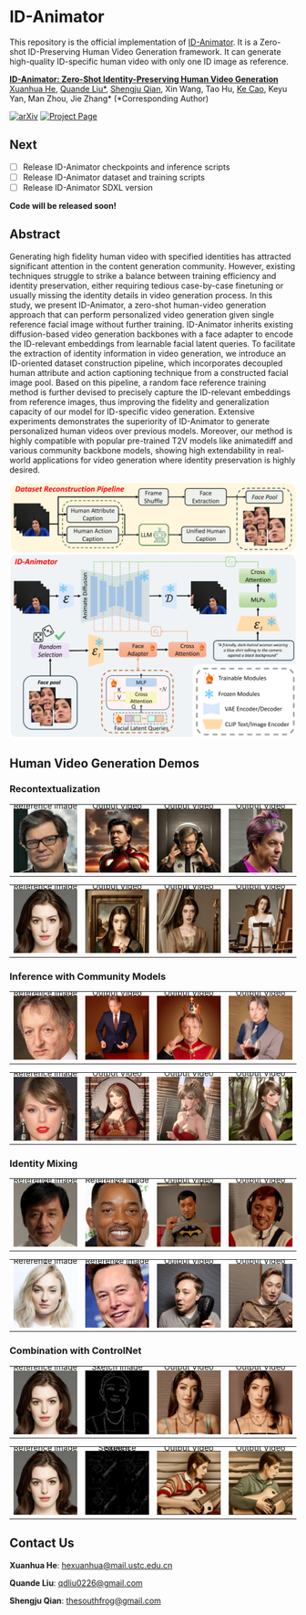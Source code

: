 # ID-Animator

This repository is the official implementation of [ID-Animator](https://id-animator.github.io/).
It is a Zero-shot ID-Preserving Human Video Generation framework. It can generate high-quality ID-specific human video with only one ID image as reference.


**[ID-Animator: Zero-Shot Identity-Preserving Human Video Generation](https://id-animator.github.io/)** 
</br>
[Xuanhua He](https://scholar.google.com/citations?user=-bDAN2YAAAAJ&hl=en&oi=ao),
[Quande Liu*](https://liuquande.github.io/),
[Shengju Qian](https://scholar.google.com/citations?user=QNnWmasAAAAJ&hl=zh-CN),
Xin Wang,
Tao Hu,
[Ke Cao](https://scholar.google.com/citations?user=3qMrWmgAAAAJ&hl=en&oi=ao),
Keyu Yan,
Man Zhou,
Jie Zhang*
(*Corresponding Author)

[![arXiv](https://img.shields.io/badge/arXiv-2404.15275-b31b1b.svg)](https://arxiv.org/abs/2404.15275)
[![Project Page](https://img.shields.io/badge/Project-Website-green)](https://id-animator.github.io/)

## Next
- [ ] Release ID-Animator checkpoints and inference scripts
- [ ] Release ID-Animator dataset and training scripts
- [ ] Release ID-Animator SDXL version

**Code will be released soon!**

## Abstract
Generating high fidelity human video with specified identities has attracted significant attention in the content generation community. However, existing techniques struggle to strike a balance between training efficiency and identity preservation, either requiring tedious case-by-case finetuning or usually missing the identity details in video generation process. In this study, we present ID-Animator, a zero-shot human-video generation approach that can perform personalized video generation given single reference facial image without further training. ID-Animator inherits existing diffusion-based video generation backbones with a face adapter to encode the ID-relevant embeddings from learnable facial latent queries. To facilitate the extraction of identity information in video generation, we introduce an ID-oriented dataset construction pipeline, which incorporates decoupled human attribute and action captioning technique from a constructed facial image pool. Based on this pipeline, a random face reference training method is further devised to precisely capture the ID-relevant embeddings from reference images, thus improving the fidelity and generalization capacity of our model for ID-specific video generation. Extensive experiments demonstrates the superiority of ID-Animator to generate personalized human videos over previous models. Moreover, our method is highly compatible with popular pre-trained T2V models like animatediff and various community backbone models, showing high extendability in real-world applications for video generation where identity preservation is highly desired.

![Framework of proposed methods](./__assets__/framework.png "Framework of proposed methods")
## Human Video Generation Demos
### Recontextualization
<table class="center">
    <tr style="line-height: 0">
    <td width=25% style="border: none; text-align: center">Reference Image</td>
    <td width=25% style="border: none; text-align: center">Output Video</td>
    <td width=25% style="border: none; text-align: center">Output Video</td>
    <td width=25% style="border: none; text-align: center">Output Video</td>
    </tr>
    <tr>
    <td width=25% style="border: none"><img src="./__assets__/ref/lecun1.png" style="width:100%"></td>
    <td width=25% style="border: none"><img src="./__assets__/first_part/lecun/2.gif" style="width:100%"></td>
    <td width=25% style="border: none"><img src="./__assets__/first_part/lecun/3.gif" style="width:100%"></td>
    <td width=25% style="border: none"><img src="./__assets__/first_part/lecun/4.gif" style="width:100%"></td>
    </tr>
</table>
<table class="center">
    <tr style="line-height: 0">
    <td width=25% style="border: none; text-align: center">Reference Image</td>
    <td width=25% style="border: none; text-align: center">Output Video</td>
    <td width=25% style="border: none; text-align: center">Output Video</td>
    <td width=25% style="border: none; text-align: center">Output Video</td>
    </tr>
    <tr>
    <td width=25% style="border: none"><img src="./__assets__/ref/fbb.png" style="width:100%"></td>
    <td width=25% style="border: none"><img src="./__assets__/first_part/ann/1.gif" style="width:100%"></td>
    <td width=25% style="border: none"><img src="./__assets__/first_part/ann/4.gif" style="width:100%"></td>
    <td width=25% style="border: none"><img src="./__assets__/first_part/ann/6.gif" style="width:100%"></td>
    </tr>
</table>

### Inference with Community Models
<table class="center">
    <tr style="line-height: 0">
    <td width=25% style="border: none; text-align: center">Reference Image</td>
    <td width=25% style="border: none; text-align: center">Output Video</td>
    <td width=25% style="border: none; text-align: center">Output Video</td>
    <td width=25% style="border: none; text-align: center">Output Video</td>
    </tr>
    <tr>
    <td width=25% style="border: none"><img src="./__assets__/ref/Hinton.png" style="width:100%"></td>
    <td width=25% style="border: none"><img src="./__assets__/second/hinton/2.gif" style="width:100%"></td>
    <td width=25% style="border: none"><img src="./__assets__/second/hinton/3.gif" style="width:100%"></td>
    <td width=25% style="border: none"><img src="./__assets__/second/hinton/6.gif" style="width:100%"></td>
    </tr>
</table>
<table class="center">
    <tr style="line-height: 0">
    <td width=25% style="border: none; text-align: center">Reference Image</td>
    <td width=25% style="border: none; text-align: center">Output Video</td>
    <td width=25% style="border: none; text-align: center">Output Video</td>
    <td width=25% style="border: none; text-align: center">Output Video</td>
    </tr>
    <tr>
    <td width=25% style="border: none"><img src="./__assets__/ref/Taylor.png" style="width:100%"></td>
    <td width=25% style="border: none"><img src="./__assets__/second/taylor/4.gif" style="width:100%"></td>
    <td width=25% style="border: none"><img src="./__assets__/second/taylor/5.gif" style="width:100%"></td>
    <td width=25% style="border: none"><img src="./__assets__/second/taylor/6.gif" style="width:100%"></td>
    </tr>
</table>

### Identity Mixing
<table class="center">
    <tr style="line-height: 0">
    <td width=25% style="border: none; text-align: center">Reference Image 1</td>
    <td width=25% style="border: none; text-align: center">Reference Image 2</td>
    <td width=25% style="border: none; text-align: center">Output Video</td>
    <td width=25% style="border: none; text-align: center">Output Video</td>
    </tr>
    <tr>
    <td width=25% style="border: none"><img src="./__assets__/ref/cl.png" style="width:100%"></td>
    <td width=25% style="border: none"><img src="./__assets__/ref/sms.png" style="width:100%"></td>
    <td width=25% style="border: none"><img src="./__assets__/third/1/1.gif" style="width:100%"></td>
    <td width=25% style="border: none"><img src="./__assets__/third/1/6.gif" style="width:100%"></td>
    </tr>
</table>
<table class="center">
    <tr style="line-height: 0">
    <td width=25% style="border: none; text-align: center">Reference Image 1</td>
    <td width=25% style="border: none; text-align: center">Reference Image 2</td>
    <td width=25% style="border: none; text-align: center">Output Video</td>
    <td width=25% style="border: none; text-align: center">Output Video</td>
    </tr>
    <tr>
    <td width=25% style="border: none"><img src="./__assets__/ref/sansa.png" style="width:100%"></td>
    <td width=25% style="border: none"><img src="./__assets__/ref/musk.png" style="width:100%"></td>
    <td width=25% style="border: none"><img src="./__assets__/third/2/2.gif" style="width:100%"></td>
    <td width=25% style="border: none"><img src="./__assets__/third/2/6.gif" style="width:100%"></td>
    </tr>
</table>

### Combination with ControlNet
<table class="center">
    <tr style="line-height: 0">
    <td width=25% style="border: none; text-align: center">Reference Image</td>
    <td width=25% style="border: none; text-align: center">Sketch Image</td>
    <td width=25% style="border: none; text-align: center">Output Video</td>
    <td width=25% style="border: none; text-align: center">Output Video</td>
    </tr>
    <tr>
    <td width=25% style="border: none"><img src="./__assets__/ref/fbb.png" style="width:100%"></td>
    <td width=25% style="border: none"><img src="./__assets__/ref/sketch.png" style="width:100%"></td>
    <td width=25% style="border: none"><img src="./__assets__/fourth/1.gif" style="width:100%"></td>
    <td width=25% style="border: none"><img src="./__assets__/fourth/2.gif" style="width:100%"></td>
    </tr>
</table>
<table class="center">
    <tr style="line-height: 0">
    <td width=25% style="border: none; text-align: center">Reference Image</td>
    <td width=25% style="border: none; text-align: center">Sketch Sequence</td>
    <td width=25% style="border: none; text-align: center">Output Video</td>
    <td width=25% style="border: none; text-align: center">Output Video</td>
    </tr>
    <tr>
    <td width=25% style="border: none"><img src="./__assets__/ref/fbb.png" style="width:100%"></td>
    <td width=25% style="border: none"><img src="./__assets__/ref/sketch_sequence.png" style="width:100%"></td>
    <td width=25% style="border: none"><img src="./__assets__/fourth/3.gif" style="width:100%"></td>
    <td width=25% style="border: none"><img src="./__assets__/fourth/4.gif" style="width:100%"></td>
    </tr>
</table>

## Contact Us

**Xuanhua He**: hexuanhua@mail.ustc.edu.cn

**Quande Liu**: qdliu0226@gmail.com

**Shengju Qian**: thesouthfrog@gmail.com
